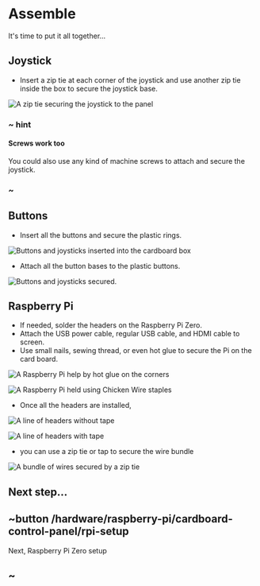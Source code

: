 # Assemble

It's time to put it all together...

## Joystick

* Insert a zip tie at each corner of the joystick and use another zip tie inside the box to secure the joystick base.

![A zip tie securing the joystick to the panel](/static/hardware/raspberry-pi/cardboard-control-panel/zip.jpg)

### ~ hint

#### Screws work too

You could also use any kind of machine screws to attach and secure the joystick.

### ~

## Buttons

* Insert all the buttons and secure the plastic rings.

![Buttons and joysticks inserted into the cardboard box](/static/hardware/raspberry-pi/cardboard-control-panel/buttons.jpg)

* Attach all the button bases to the plastic buttons.

![Buttons and joysticks secured.](/static/hardware/raspberry-pi/cardboard-control-panel/wired.jpg)

## Raspberry Pi

* If needed, solder the headers on the Raspberry Pi Zero.
* Attach the USB power cable, regular USB cable, and HDMI cable to screen.
* Use small nails, sewing thread, or even hot glue to secure the Pi on the card board.

![A Raspberry Pi help by hot glue on the corners](/static/hardware/raspberry-pi/cardboard-control-panel/gluecorners.jpg)

![A Raspberry Pi held using Chicken Wire staples](/static/hardware/raspberry-pi/cardboard-control-panel/pi.jpg)

* Once all the headers are installed,

![A line of headers without tape](/static/hardware/raspberry-pi/cardboard-control-panel/headersloose.jpg)

![A line of headers with tape](/static/hardware/raspberry-pi/cardboard-control-panel/headerstaped.jpg)

* you can use a zip tie or tap to secure the wire bundle

![A bundle of wires secured by a zip tie](/static/hardware/raspberry-pi/cardboard-control-panel/ziptiecables.jpg)

## Next step...

## ~button /hardware/raspberry-pi/cardboard-control-panel/rpi-setup

Next, Raspberry Pi Zero setup

## ~
